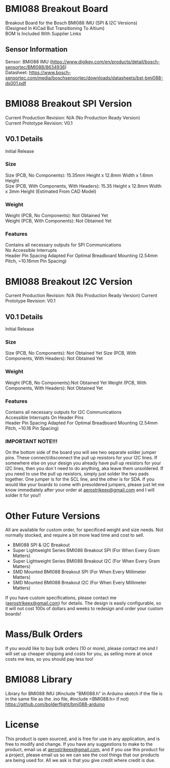 # BMI088 Breakout Board
Breakout Board for the Bosch BMI088 IMU (SPI &amp; I2C Versions)   
(Designed In KiCad But Transitioning To Altium)  
BOM Is Included With Supplier Links  
## Sensor Information  
Sensor: BMI088 IMU (https://www.digikey.com/en/products/detail/bosch-sensortec/BMI088/8634936)  
Datasheet: https://www.bosch-sensortec.com/media/boschsensortec/downloads/datasheets/bst-bmi088-ds001.pdf  
# BMI088 Breakout SPI Version
Current Production Revision: N/A (No Production Ready Version)  
Current Prototype Revision: V0.1  
## V0.1 Details  
Initial Release  
### Size
Size (PCB, No Components): 15.35mm Height x 12.8mm Width x 1.6mm Height  
Size (PCB, With Components, With Headers): 15.35 Height x 12.8mm Width x 3mm Height (Estimated From CAD Model)  
### Weight
Weight (PCB, No Components): Not Obtained Yet  
Weight (PCB, With Components): Not Obtained Yet  
### Features
Contains all necessary outputs for SPI Communications  
No Accessible Interrupts  
Header Pin Spacing Adapted For Optimal Breadboard Mounting (2.54mm Pitch, ~10.16mm Pin Spacing)
# BMI088 Breakout I2C Version
Current Production Revision: N/A (No Production Ready Version) 
Current Prototype Revision: V0.1 
## V0.1 Details 
Initial Release 
### Size
Size (PCB, No Components): Not Obtained Yet 
Size (PCB, With Components, With Headers): Not Obtained Yet 
### Weight 
Weight (PCB, No Components):Not Obtained Yet 
Weight (PCB, With Components, With Headers): Not Obtained Yet 
### Features 
Contains all necessary outputs for I2C Communications  
Accessible Interrupts On Header Pins  
Header Pin Spacing Adapted For Optimal Breadboard Mounting (2.54mm Pitch, ~10.16 Pin Spacing)  
### IMPORTANT NOTE!!!
On the bottom side of the board you will see two separate solder jumper pins. These connect/disconnect the pull up resistors for your I2C lines. If somewhere else on your design you already have pull up resistors for your I2C lines, then you don´t need to do anything, aka leave them unsoldered. If you need to use the pull up resistors, simply just solder the two pads together. One jumper is for the SCL line, and the other is for SDA. If you would like your boards to come with presoldered jumpers, please just let me know immediately after your order at aerostrikeex@gmail.com and I will solder it for you!!
# Other Future Versions
All are available for custom order, for specificed weight and size needs. Not normally stocked, and require a bit more lead time and cost to sell. 
- BMI088 SPI & I2C Breakout 
- Super Lightweight Series BMI088 Breakout SPI (For When Every Gram Matters) 
- Super Lightweight Series BMI088 Breakout I2C (For When Every Gram Matters) 
- SMD Mounted BMI088 Breakout SPI (For When Every Millimeter Matters) 
- SMD Mounted BMI088 Breakout I2C (For When Every Millimeter Matters)   

If you have custom specifications, please contact me (aerostrikeex@gmail.com) for details. The design is easily configurable, so it will not cost 100s of dollars and weeks to redesign and order your custom boards! 
# Mass/Bulk Orders
If you would like to buy bulk orders (10 or more), please contact me and I will set up cheaper shipping and costs for you, as selling more at once costs me less, so you should pay less too! 
# BMI088 Library
Library for BMI088 IMU (#include "BMI088.h" in Arduino sketch if the file is in the same file as the .ino file, #include <BMI088.h> if not)
https://github.com/bolderflight/bmi088-arduino 

# License
This product is open sourced, and is free for use in any application, and is free to modify and change. If you have any suggestions to make to the product, email us at aerostrikeex@gmail.com, and if you use this product for a project, please email us so we can see the cool things that our products are being used for. All we ask is that you give credit where credit is due.
